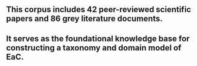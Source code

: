 ## This corpus includes 42 peer-reviewed scientific papers and 86 grey literature documents. 
## It serves as the foundational knowledge base for constructing a taxonomy and domain model of EaC.
